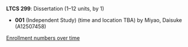 **LTCS 299**: Dissertation (1–12 units, by 1)

- **001** (Independent Study) (time and location TBA) by Miyao, Daisuke (A12507458)

[Enrollment numbers over time](./LTCS299.tsv)
